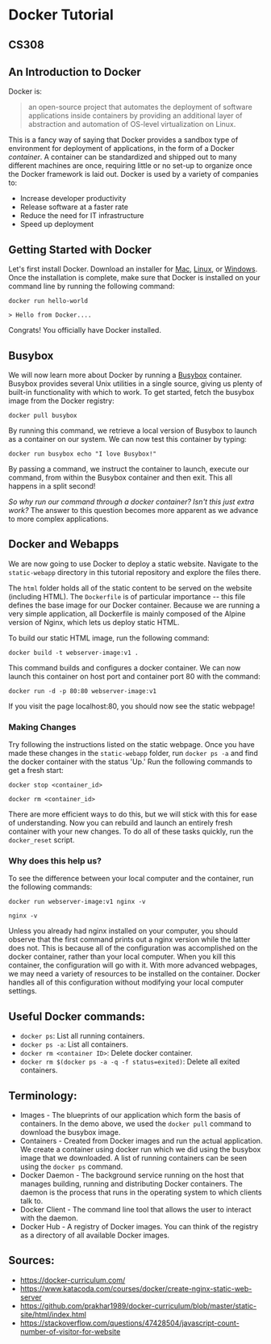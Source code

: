 # Docker Tutorial
## CS308

## An Introduction to Docker
Docker is:
> an open-source project that automates the deployment of software 
> applications inside containers by providing an additional layer 
> of abstraction and automation of OS-level virtualization on Linux.

This is a fancy way of saying that Docker provides a sandbox type of environment for deployment of applications, in the form of a Docker _container_. A container can be standardized and shipped out to many different machines are once, requiring little or no set-up to organize once the Docker framework is laid out. Docker is used by a variety of companies to:
* Increase developer productivity
* Release software at a faster rate
* Reduce the need for IT infrastructure
* Speed up deployment

## Getting Started with Docker
Let's first install Docker. Download an installer for [Mac](https://www.docker.com/products/docker-engine#/mac), [Linux](https://www.docker.com/products/docker-engine#/linux), or [Windows](https://www.docker.com/products/docker-engine#/windows). Once the installation is complete, make sure that Docker is installed on your command line by running the following command:

`docker run hello-world`

`> Hello from Docker....`

Congrats! You officially have Docker installed.

## Busybox
We will now learn more about Docker by running a [Busybox](https://en.wikipedia.org/wiki/BusyBox) container. Busybox provides several Unix utilities in a single source, giving us plenty of built-in functionality with which to work. To get started, fetch the busybox image from the Docker registry:

`docker pull busybox`

By running this command, we retrieve a local version of Busybox to launch as a container on our system. We can now test this container by typing:

`docker run busybox echo "I love Busybox!"`

By passing a command, we instruct the container to  launch, execute our command, from within the Busybox container and then exit. This all happens in a split second!

_So why run our command through a docker container? Isn't this just extra work?_ The answer to this question becomes more apparent as we advance to more complex applications. 

## Docker and Webapps 
We are now going to use Docker to deploy a static website. Navigate to the `static-webapp` directory in this tutorial repository and explore the files there. 

The `html` folder holds all of the static content to be served on the website (including HTML). The `Dockerfile` is of particular importance -- this file defines the base image for our Docker container. Because we are running a very simple application, all Dockerfile is mainly composed of the Alpine version of Nginx, which lets us deploy static HTML.

To build our static HTML image, run the following command:

`docker build -t webserver-image:v1 .`

This command builds and configures a docker container. We can now launch this container on host port and container port 80 with the command:

`docker run -d -p 80:80 webserver-image:v1`

If you visit the page localhost:80, you should now see the static webpage! 

### Making Changes
Try following the instructions listed on the static webpage. Once you have made these changes in the `static-webapp` folder, run `docker ps -a` and find the docker container with the status 'Up.'  Run the following commands to get a fresh start:

`docker stop <container_id>`

`docker rm <container_id>`

There are more efficient ways to do this, but we will stick with this for ease of understanding. Now you can rebuild and launch an entirely fresh container with your new changes. To do all of these tasks quickly, run the `docker_reset` script.

### Why does this help us?
To see the difference between your local computer and the container, run the following commands:

`docker run webserver-image:v1 nginx -v`

`nginx -v`

Unless you already had nginx installed on your computer, you should observe that the first command prints out a nginx version while the latter does not. This is because all of the configuration was accomplished on the docker container, rather than your local computer. When you kill this container, the configuration will go with it. With more advanced webpages, we may need a variety of resources to be installed on the container. Docker handles all of this configuration without modifying your local computer settings.

## Useful Docker commands:

* `docker ps`: List all running containers.
* `docker ps -a`: List all containers.
* `docker rm <container ID>`: Delete docker container.
* `docker rm $(docker ps -a -q -f status=exited)`: Delete all exited containers.

## Terminology:
* Images - The blueprints of our application which form the basis of containers. In the demo above, we used the `docker pull` command to download the busybox image.
* Containers - Created from Docker images and run the actual application. We create a container using docker run which we did using the busybox image that we downloaded. A list of running containers can be seen using the `docker ps` command.
* Docker Daemon - The background service running on the host that manages building, running and distributing Docker containers. The daemon is the process that runs in the operating system to which clients talk to.
* Docker Client - The command line tool that allows the user to interact with the daemon. 
* Docker Hub - A registry of Docker images. You can think of the registry as a directory of all available Docker images. 

## Sources:

* https://docker-curriculum.com/
* https://www.katacoda.com/courses/docker/create-nginx-static-web-server
* https://github.com/prakhar1989/docker-curriculum/blob/master/static-site/html/index.html
* https://stackoverflow.com/questions/47428504/javascript-count-number-of-visitor-for-website
